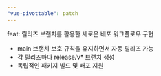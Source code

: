 ```yaml
---
"vue-pivottable": patch
---
```


feat: 릴리즈 브랜치를 활용한 새로운 배포 워크플로우 구현

- main 브랜치 보호 규칙을 유지하면서 자동 릴리즈 가능
- 각 릴리즈마다 release/v* 브랜치 생성
- 독립적인 패키지 빌드 및 배포 지원